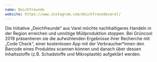 ```yaml
---
name: Deichfreunde
website: https://www.instagram.com/deichfreundevarel/
---
```


Die Initiative „Deichfreunde“ aus Varel möchte nachhaltigeres Handeln in der Region erreichen und unnötige Müllproduktion stoppen. Bei Grüncool 2019 präsentieren sie die aufwühlenden Ergebnisse ihrer Recherche mit „Code Check“, einer kostenlosen App mit der Verbraucher*innen den Barcode eines Produktes scannen können und danach über dessen Inhaltsstoffe (z.B. Schadstoffe und Mikroplastik) aufgeklärt werden.
